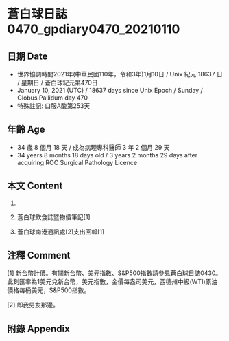 [_metadata_:encoding]: - "utf-8"
[_metadata_:language]: - "zh-Hant-TW"
[_metadata_:fileformat]: - "markdown"
[_metadata_:MIME_type]: - "text/plain"
[_metadata_:markdown_version]: - "commonmark version 0.29"
[_metadata_:markdown_spec]: - "https://spec.commonmark.org/0.29/"

# 蒼白球日誌0470_gpdiary0470_20210110 #

## 日期 Date ##

* 世界協調時間2021年(中華民國110年，令和3年)1月10日 / Unix 紀元 18637 日 / 星期日 / 蒼白球紀元第470日
* January 10, 2021 (UTC) / 18637 days since Unix Epoch / Sunday / Globus Pallidum day 470
* 特殊註記: 口服A酸第253天

## 年齡 Age ##

* 34 歲 8 個月 18 天 / 成為病理專科醫師 3 年 2 個月 29 天
* 34 years 8 months 18 days old / 3 years 2 months 29 days after acquiring ROC Surgical Pathology Licence

## 本文 Content ##

1. 

    
2. 蒼白球飲食誌暨物價筆記[1]

    
3. 蒼白球南港通訊處[2]支出回報[1]

    

## 注釋 Comment ##

[1] 新台幣計價。有關新台幣、美元指數、S&P500指數請參見蒼白球日誌0430。此刻匯率為1美元兌新台幣，美元指數，金價每盎司美元，西德州中級(WTI)原油價格每桶美元，S&P500指數。


[2] 即我男友那邊。



## 附錄 Appendix ##

